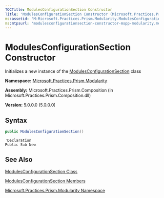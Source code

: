 ```yaml
---
TOCTitle: ModulesConfigurationSection Constructor
Title: 'ModulesConfigurationSection Constructor (Microsoft.Practices.Prism.Modularity)'
ms:assetid: 'M:Microsoft.Practices.Prism.Modularity.ModulesConfigurationSection.\#ctor'
ms:mtpsurl: 'modulesconfigurationsection-constructor-mspp-modularity.md'
---
```


# ModulesConfigurationSection Constructor

Initializes a new instance of the [ModulesConfigurationSection](/patterns-practices/reference/modulesconfigurationsection-class-mspp-modularity) class

**Namespace:** [Microsoft.Practices.Prism.Modularity](/patterns-practices/reference/mspp-modularity-namespace)

**Assembly:** Microsoft.Practices.Prism.Composition (in Microsoft.Practices.Prism.Composition.dll)

**Version:** 5.0.0.0 (5.0.0.0)

## Syntax

```C#
public ModulesConfigurationSection()
```

```VB
'Declaration
Public Sub New
```

## See Also

[ModulesConfigurationSection Class](/patterns-practices/reference/modulesconfigurationsection-class-mspp-modularity)

[ModulesConfigurationSection Members](/patterns-practices/reference/modulesconfigurationsection-members-mspp-modularity)

[Microsoft.Practices.Prism.Modularity Namespace](/patterns-practices/reference/mspp-modularity-namespace)
